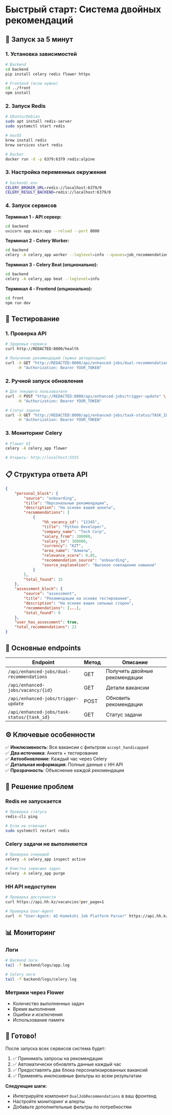 # Быстрый старт: Система двойных рекомендаций

## 🚀 Запуск за 5 минут

### 1. Установка зависимостей

```bash
# Backend
cd backend
pip install celery redis flower httpx

# Frontend (если нужно)
cd ../front
npm install
```

### 2. Запуск Redis

```bash
# Ubuntu/Debian
sudo apt install redis-server
sudo systemctl start redis

# macOS
brew install redis
brew services start redis

# Docker
docker run -d -p 6379:6379 redis:alpine
```

### 3. Настройка переменных окружения

```bash
# backend/.env
CELERY_BROKER_URL=redis://localhost:6379/0
CELERY_RESULT_BACKEND=redis://localhost:6379/0
```

### 4. Запуск сервисов

**Терминал 1 - API сервер:**

```bash
cd backend
uvicorn app.main:app --reload --port 8000
```

**Терминал 2 - Celery Worker:**

```bash
cd backend
celery -A celery_app worker --loglevel=info --queues=job_recommendations,maintenance
```

**Терминал 3 - Celery Beat (опционально):**

```bash
cd backend
celery -A celery_app beat --loglevel=info
```

**Терминал 4 - Frontend (опционально):**

```bash
cd front
npm run dev
```

## 🧪 Тестирование

### 1. Проверка API

```bash
# Здоровье сервиса
curl http://REDACTED:8000/health

# Получение рекомендаций (нужна авторизация)
curl -X GET "http://REDACTED:8000/api/enhanced-jobs/dual-recommendations" \
     -H "Authorization: Bearer YOUR_TOKEN"
```

### 2. Ручной запуск обновления

```bash
# Для текущего пользователя
curl -X POST "http://REDACTED:8000/api/enhanced-jobs/trigger-update" \
     -H "Authorization: Bearer YOUR_TOKEN"

# Статус задачи
curl -X GET "http://REDACTED:8000/api/enhanced-jobs/task-status/TASK_ID" \
     -H "Authorization: Bearer YOUR_TOKEN"
```

### 3. Мониторинг Celery

```bash
# Flower UI
celery -A celery_app flower

# Открыть: http://localhost:5555
```

## 📋 Структура ответа API

```json
{
    "personal_block": {
        "source": "onboarding",
        "title": "Персональные рекомендации",
        "description": "На основе вашей анкеты",
        "recommendations": [
            {
                "hh_vacancy_id": "12345",
                "title": "Python Developer",
                "company_name": "Tech Corp",
                "salary_from": 200000,
                "salary_to": 300000,
                "currency": "KZT",
                "area_name": "Алматы",
                "relevance_score": 0.85,
                "recommendation_source": "onboarding",
                "source_explanation": "Высокое совпадение навыков"
            }
        ],
        "total_found": 15
    },
    "assessment_block": {
        "source": "assessment",
        "title": "Рекомендации на основе тестирования",
        "description": "На основе ваших сильных сторон",
        "recommendations": [...],
        "total_found": 8
    },
    "user_has_assessment": true,
    "total_recommendations": 23
}
```

## 🔧 Основные endpoints

| Endpoint                                   | Метод | Описание                      |
| ------------------------------------------ | ----- | ----------------------------- |
| `/api/enhanced-jobs/dual-recommendations`  | GET   | Получить двойные рекомендации |
| `/api/enhanced-jobs/vacancy/{id}`          | GET   | Детали вакансии               |
| `/api/enhanced-jobs/trigger-update`        | POST  | Обновить рекомендации         |
| `/api/enhanced-jobs/task-status/{task_id}` | GET   | Статус задачи                 |

## ⚙️ Ключевые особенности

✅ **Инклюзивность**: Все вакансии с фильтром `accept_handicapped`  
✅ **Два источника**: Анкета + тестирование  
✅ **Автообновление**: Каждый час через Celery  
✅ **Детальная информация**: Полные данные с HH API  
✅ **Прозрачность**: Объяснение каждой рекомендации

## 🐛 Решение проблем

### Redis не запускается

```bash
# Проверка статуса
redis-cli ping

# Если не отвечает
sudo systemctl restart redis
```

### Celery задачи не выполняются

```bash
# Проверка очередей
celery -A celery_app inspect active

# Очистка зависших задач
celery -A celery_app purge
```

### HH API недоступен

```bash
# Проверка доступности
curl https://api.hh.kz/vacancies?per_page=1

# Проверка User-Agent
curl -H "User-Agent: AI-Komekshi Job Platform Parser" https://api.hh.kz/vacancies?per_page=1
```

## 📊 Мониторинг

### Логи

```bash
# Backend логи
tail -f backend/logs/app.log

# Celery логи
tail -f backend/logs/celery.log
```

### Метрики через Flower

-   Количество выполненных задач
-   Время выполнения
-   Ошибки и исключения
-   Использование памяти

## 🎯 Готово!

После запуска всех сервисов система будет:

1. ✅ Принимать запросы на рекомендации
2. ✅ Автоматически обновлять данные каждый час
3. ✅ Предоставлять два блока персонализированных вакансий
4. ✅ Применять инклюзивные фильтры ко всем результатам

**Следующие шаги:**

-   Интегрируйте компонент `DualJobRecommendations` в ваш фронтенд
-   Настройте мониторинг и алерты
-   Добавьте дополнительные фильтры по потребностям
